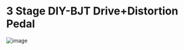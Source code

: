 # 3 Stage DIY-BJT Drive+Distortion Pedal

![image](https://user-images.githubusercontent.com/43118015/176355754-d9c48eaf-7573-407b-8ad6-431b8feb17bc.png)
